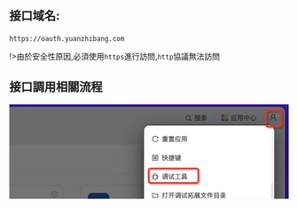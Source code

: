 ## 接口域名:

`https://oauth.yuanzhibang.com`

!>由於安全性原因,必須使用`https`進行訪問,`http`協議無法訪問

## 接口調用相關流程

![接口調用流程](../images/1658135684767.jpg ':size=500')
